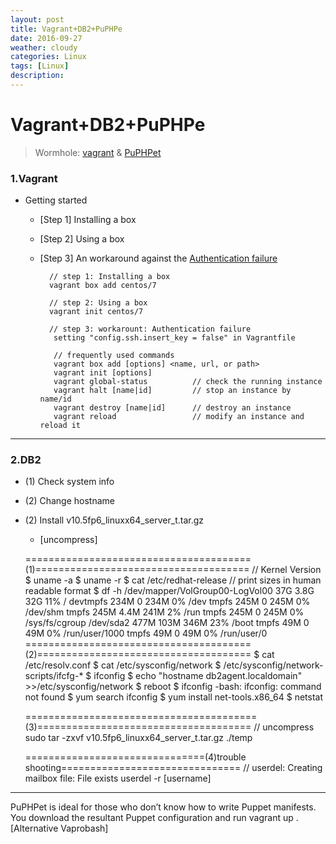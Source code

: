 ```yaml
---
layout: post
title: Vagrant+DB2+PuPHPe
date: 2016-09-27
weather: cloudy
categories: Linux
tags: [Linux]
description: 
---
```


# Vagrant+DB2+PuPHPe

> Wormhole: [vagrant](https://www.vagrantup.com) & [PuPHPet](https://puphpet.com/#frontpage) 

### 1.Vagrant

- Getting started 
	- [Step 1] Installing a box
	- [Step 2] Using a box
	- [Step 3] An workaround against the [Authentication failure](https://github.com/mitchellh/vagrant/issues/7610)
		
			// step 1: Installing a box
			vagrant box add centos/7
			
			// step 2: Using a box
			vagrant init centos/7
			
			// step 3: workarount: Authentication failure
			 setting "config.ssh.insert_key = false" in Vagrantfile 

			 // frequently used commands
			 vagrant box add [options] <name, url, or path>
			 vagrant init [options]
			 vagrant global-status			// check the running instance
			 vagrant halt [name|id]			// stop an instance by name/id
			 vagrant destroy [name|id]		// destroy an instance
			 vagrant reload					// modify an instance and reload it		

---

### 2.DB2

- (1) Check system info
- (2) Change hostname

- (2) Install v10.5fp6_linuxx64_server_t.tar.gz
	- [uncompress]

	=======================================(1)=====================================
	// Kernel Version
	$ uname -a
	$ uname -r
	$ cat /etc/redhat-release 
	// print sizes in human readable format
	$ df -h
			/dev/mapper/VolGroup00-LogVol00   37G  3.8G   32G  11% /
			devtmpfs                         234M     0  234M   0% /dev
			tmpfs                            245M     0  245M   0% /dev/shm
			tmpfs                            245M  4.4M  241M   2% /run
			tmpfs                            245M     0  245M   0% /sys/fs/cgroup
			/dev/sda2                        477M  103M  346M  23% /boot
			tmpfs                             49M     0   49M   0% /run/user/1000
			tmpfs                             49M     0   49M   0% /run/user/0
	=======================================(2)=====================================
	$ cat /etc/resolv.conf 
	$ cat /etc/sysconfig/network
	$ /etc/sysconfig/network-scripts/ifcfg-*
	$ ifconfig
	$ echo "hostname db2agent.localdomain" >>/etc/sysconfig/network
	$ reboot
	$ ifconfig
		-bash: ifconfig: command not found
	$ yum search ifconfig
	$ yum install net-tools.x86_64
	$ netstat



	========================================(3)=====================================
	// uncompress
	sudo tar -zxvf v10.5fp6_linuxx64_server_t.tar.gz ./temp

	===============================(4)trouble shooting===============================
	// userdel: Creating mailbox file: File exists
	userdel -r [username]
---	

PuPHPet is ideal for those who don’t know how to write Puppet manifests. You download the resultant Puppet configuration and run vagrant up .[Alternative Vaprobash]



